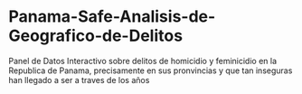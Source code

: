 # Panama-Safe-Analisis-de-Geografico-de-Delitos
Panel de Datos Interactivo sobre delitos de homicidio y feminicidio en la Republica de Panama, precisamente en sus pronvincias y que tan inseguras han llegado a ser a traves de los años
